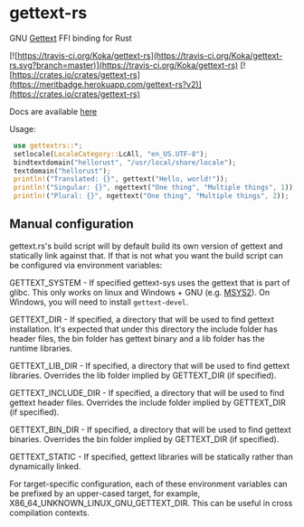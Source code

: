 # gettext-rs

GNU [Gettext](https://www.gnu.org/software/gettext/) FFI binding for Rust

[![https://travis-ci.org/Koka/gettext-rs](https://travis-ci.org/Koka/gettext-rs.svg?branch=master)](https://travis-ci.org/Koka/gettext-rs)
[![https://crates.io/crates/gettext-rs](https://meritbadge.herokuapp.com/gettext-rs?v2)](https://crates.io/crates/gettext-rs)

Docs are available [here](http://koka.github.io/gettext-rs/gettextrs/)

Usage:

```rust
 use gettextrs::*;
 setlocale(LocaleCategory::LcAll, "en_US.UTF-8");
 bindtextdomain("hellorust", "/usr/local/share/locale");
 textdomain("hellorust");
 println!("Translated: {}", gettext("Hello, world!"));
 println!("Singular: {}", ngettext("One thing", "Multiple things", 1));
 println!("Plural: {}", ngettext("One thing", "Multiple things", 2));
```

## Manual configuration

gettext.rs's build script will by default build its own version of gettext and
statically link against that. If that is not what you want the build script can
be configured via environment variables:

  GETTEXT_SYSTEM - If specified gettext-sys uses the gettext that is part of glibc. This only works on linux and Windows + GNU (e.g. [MSYS2](http://www.msys2.org/)). On Windows, you will need to install `gettext-devel`.

  GETTEXT_DIR - If specified, a directory that will be used to find gettext installation. It's expected that under this directory the include folder has header files, the bin folder has gettext binary and a lib folder has the runtime libraries.

  GETTEXT_LIB_DIR - If specified, a directory that will be used to find gettext libraries. Overrides the lib folder implied by GETTEXT_DIR (if specified).

  GETTEXT_INCLUDE_DIR - If specified, a directory that will be used to find gettext header files. Overrides the include folder implied by GETTEXT_DIR (if specified).

  GETTEXT_BIN_DIR - If specified, a directory that will be used to find gettext binaries. Overrides the bin folder implied by GETTEXT_DIR (if specified).
  
  GETTEXT_STATIC - If specified, gettext libraries will be statically rather than dynamically linked.

For target-specific configuration, each of these environment variables can be prefixed by an upper-cased target, for example, X86_64_UNKNOWN_LINUX_GNU_GETTEXT_DIR. This can be useful in cross compilation contexts.
